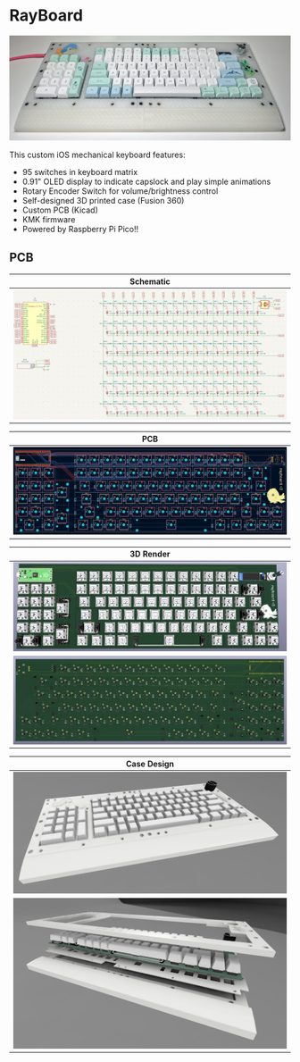 # RayBoard
![assembled keyboard](/assets/assembled_keyboard.jpg)

This custom iOS mechanical keyboard features:
- 95 switches in keyboard matrix
- 0.91" OLED display to indicate capslock and play simple animations
- Rotary Encoder Switch for volume/brightness control
- Self-designed 3D printed case (Fusion 360)
- Custom PCB (Kicad)
- KMK firmware
- Powered by Raspberry Pi Pico!!

## PCB
| **Schematic** |
|-----------|
|![schematic](/assets/sch.png)|

| **PCB** |
|-----------|
|![pcb](/assets/pcb.png)|

| **3D Render** |
|-----------|
|![3d_front](/assets/3dFront-2.png)|
|![3d_back](/assets/3dBack.png)|

| **Case Design** |
|-----------|
|![case](/assets/3dcase.jpeg)|
|![case](/assets/3dcase-2.jpeg)|
